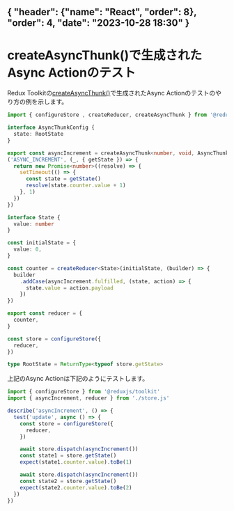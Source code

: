 { "header": {"name": "React", "order": 8}, "order": 4, "date": "2023-10-28 18:30"  }
---
# createAsyncThunk()で生成されたAsync Actionのテスト

Redux Toolkitの[createAsyncThunk()](https://redux-toolkit.js.org/api/createAsyncThunk)で生成されたAsync Actionのテストのやり方の例を示します。

```ts
import { configureStore , createReducer, createAsyncThunk } from '@reduxjs/toolkit'

interface AsyncThunkConfig {
  state: RootState
}

export const asyncIncrement = createAsyncThunk<number, void, AsyncThunkConfig>
('ASYNC_INCREMENT', (_, { getState }) => {
  return new Promise<number>((resolve) => {
    setTimeout(() => {
      const state = getState()
      resolve(state.counter.value + 1)
    }, 1)
  })
})

interface State {
  value: number
}

const initialState = {
  value: 0,
}

const counter = createReducer<State>(initialState, (builder) => {
  builder
    .addCase(asyncIncrement.fulfilled, (state, action) => {
      state.value = action.payload
    })
})

export const reducer = {
  counter,
}

const store = configureStore({
  reducer,
})

type RootState = ReturnType<typeof store.getState>
```

上記のAsync Actionは下記のようにテストします。

```ts
import { configureStore } from '@reduxjs/toolkit'
import { asyncIncrement, reducer } from './store.js'

describe('asyncIncrement', () => {
  test('update', async () => {
    const store = configureStore({
      reducer,
    })

    await store.dispatch(asyncIncrement())
    const state1 = store.getState()
    expect(state1.counter.value).toBe(1)

    await store.dispatch(asyncIncrement())
    const state2 = store.getState()
    expect(state2.counter.value).toBe(2)
  })
})
```
